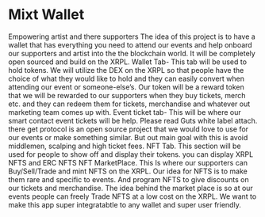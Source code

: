 # Mixt Wallet
Empowering artist and there supporters
The idea of this project is to have a wallet that has everything you need to attend our events and help onboard our supporters and artist into the the blockchain world. It will be completely open sourced and build on the XRPL. 
Wallet Tab- This tab will be used to hold tokens. We will utilize the DEX on the XRPL so that people have the choice of what they would like to hold and they can easily convert when attending our event or someone-else’s.
Our token will be a reward token that we will be rewarded to our supporters when they buy tickets, merch etc. and they can redeem them for tickets, merchandise and whatever out marketing team comes up with. 
Event ticket tab- This will be where our smart contact event tickets will be help. Please read Guts white label attach. there get protocol is an open source project that we would love to use for our events or make something similar. But out main goal with this is avoid middlemen, scalping and high ticket fees.
NFT Tab. This section will be used for people to show off and display their tokens. you can display XRPL NFTS and ERC NFTS
NFT MarketPlace. This Is where our supporters can Buy/Sell/Trade and mint NFTS on the XRPL. Our idea for NFTS is to make them rare and specific to events. And program NFTS to give discounts on our tickets and merchandise. The idea behind the market place is so at our events people can freely Trade NFTS at a low cost on the XRPL.
We want to make this app super integratabtle to any wallet and super user friendly. 
